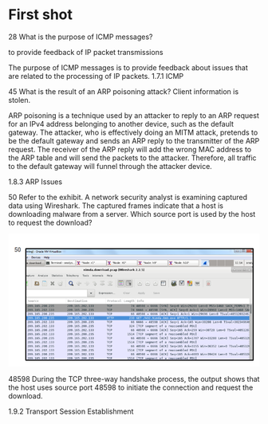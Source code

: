 # First shot

28 What is the purpose of ICMP messages? 

to provide feedback of IP packet transmissions

The purpose of ICMP messages is to provide feedback about issues that are related to the processing of IP packets.
1.7.1 ICMP

45 What is the result of an ARP poisoning attack?
Client information is stolen.

ARP poisoning is a technique used by an attacker to reply to an ARP request for an IPv4 address belonging to another device, such as the default gateway. The attacker, who is effectively doing an MITM attack, pretends to be the default gateway and sends an ARP reply to the transmitter of the ARP request. The receiver of the ARP reply will add the wrong MAC address to the ARP table and will send the packets to the attacker. Therefore, all traffic to the default gateway will funnel through the attacker device. 

1.8.3 ARP Issues 


50 Refer to the exhibit. A network security analyst is examining captured data using Wireshark. The captured frames indicate that a host is downloading malware from a server. Which source port is used by the host to request the download? 

![alt](./images/ExamItem50FromNetworkFundamentals.png)

48598
During the TCP three-way handshake process, the output shows that the host uses source port 48598 to initiate the connection and request the download.

1.9.2 Transport Session Establishment 